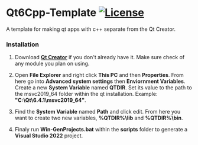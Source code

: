 # Qt6Cpp-Template [![License](https://img.shields.io/github/license/JonasAlmaas/Qt6Cpp-Template.svg)](https://github.com/JonasAlmaas/Qt6Cpp-Template/blob/main/LICENSE)
A template for making qt apps with c++ separate from the Qt Creator.

### Installation
1. Download [**Qt Creator**](https://www.qt.io/download) if you don't already have it. Make sure check of any module you plan on using.

2. Open **File Explorer** and right click **This PC** and then **Properties**.
From here go into **Advanced system settings** then **Enviornment Variables**.
Create a new **System Variable** named **QTDIR**. Set its value to the path to the msvc2019_64 folder within the qt installation.
Example: **"C:\Qt\6.4.1\msvc2019_64"**.

3. Find the **System Variable** named **Path** and click edit. From here you want to create two new variables, **%QTDIR%\lib** and **%QTDIR%\bin**.

4. Finaly run **Win-GenProjects.bat** within the **scripts** folder to generate a **Visual Studio 2022** project.
